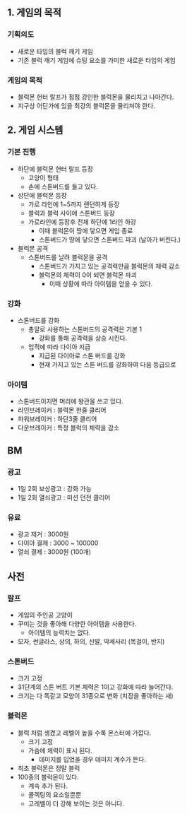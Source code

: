 ## 1. 게임의 목적
### 기획의도
- 새로운 타입의 블럭 깨기 게임
- 기존 블럭 깨기 게임에 슈팅 요소를 가미한 새로운 타입의 게임

### 게임의 목적
- 블럭몬 헌터 랄프가 점점 강인한 블럭몬을 물리치고 나아간다.
- 지구상 어딘가에 있을 최강의 블럭몬을 물리쳐야 한다. 

## 2. 게임 시스템
### 기본 진행
- 하단에 블럭몬 헌터 랄프 등장
  - 고양이 형태
  - 손에 스톤버드를 들고 있다. 
- 상단에 블럭몬 등장
  - 가로 라인에 1~5까지 랜던하게 등장
  - 블럭과 블럭 사이에 스톤버드 등장
  - 가로라인에 등장후 전체 하단에 1라인 하강
    - 이때 블럭몬이 땅에 닿으면 게임 종료
    - 스톤버드가 땅에 닿으면 스톤버드 파괴 (날아가 버린다.)
- 블럭몬 공격
  - 스톤버드를 날려 블럭몬을 공격
    - 스톤버드가 가지고 있는 공격력만큼 블럭몬의 체력 감소
    - 블럭몬의 체력이 0이 되면 블럭몬 파괴
      - 이때 상황에 따라 아이템을 얻을 수 있다.   

### 강화
- 스톤버드를 강화
  - 총알로 사용하는 스톤버드의 공격력은 기본 1
    - 강화를 통해 공격력을 상승 시킨다.
  - 업적에 따라 다이아 지급
    - 지급된 다이아로 스톤 버드를 강화
    - 현재 가지고 있는 스톤 버드를 강화하여 다음 등급으로

### 아이템
- 스톤버드이지면 머리에 왕관을 쓰고 있다. 
- 라인브레이커 : 블럭몬 한줄 클리어
- 파워브레이커 : 하단3줄 클리어
- 다운브레이커 : 특정 블럭의 체력을 감소  

## BM
### 광고
- 1일 2회 보상광고 : 강화 가능
- 1일 2회 열쇠광고 : 미션 던전 클리어

### 유료
- 광고 제거 : 3000원
- 다이아 결제 : 3000 ~ 100000
- 열쇠 결제 : 3000원 (100개)

## 사전
### 랄프
- 게임의 주인공 고양이
- 꾸미는 것을 좋아해 다양한 아이템을 사용한다.
  - 아이템의 능력치는 없다.
- 모자, 썬글라스, 상의, 하의, 신발, 악세사리 (목걸이, 반지)

### 스톤버드
- 크기 고정
- 31단계의 스톤 버트 기본 체력은 1이고 강화에 따라 늘어간다.
- 크기는 다 똑같고 모양이 31종으로 변화 (치장을 좋아하는 새)

### 블럭몬
- 블럭 처럼 생겼고 레벨이 높을 수록 몬스터에 가깝다.
  - 크기 고정
  - 가슴에 체력이 표시 된다.
    - 데미지를 입었을 경우 데미지 계수가 뜬다. 
- 최초 블럭몬은 정말 블럭
- 100종의 블럭몬이 있다.
  - 계속 추가 된다.
  - 콜렉팅의 요소일뿐뿐
  - 고레벨이 더 강해 보이는 것은 아니다.
       



